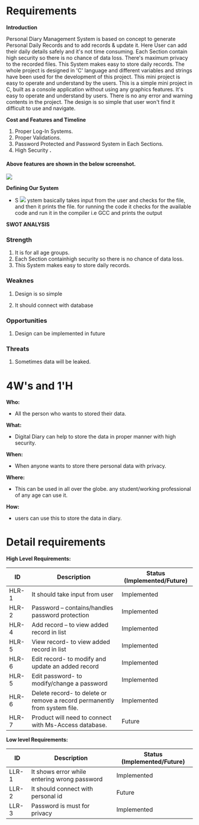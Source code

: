 # **Requirements**

**Introduction**

Personal Diary Management System is based on concept to generate Personal Daily Records and to add records &amp; update it.  Here User can add their daily details safely and it&#39;s not time consuming. Each Section contain high security so there is no chance of data loss. There&#39;s maximum privacy to the recorded files. This System makes easy to store daily records. The whole project is designed in &#39;C&#39; language and different variables and strings have been used for the development of this project. This mini project is easy to operate and understand by the users. This is a simple mini project in C, built as a console application without using any graphics features. It&#39;s easy to operate and understand by users. There is no any error and warning contents in the project. The design is so simple that user won&#39;t find it difficult to use and navigate.

**Cost and Features and Timeline**

1. Proper Log-In Systems.
2. Proper Validations.
3. Password Protected and Password System in Each Sections.
4. High Security **.**

#### **Above features are shown in the below screenshot.**

![](RackMultipart20211121-4-12ndkbt_html_65bc5b6e87178ec9.png)

**Defining Our System**

- S ![](RackMultipart20211121-4-12ndkbt_html_664b3cf0940c3c22.png)
 ystem basically takes input from the user and checks for the file, and then it prints the file. for running the code it checks for the available code and run it in the compiler i.e GCC and prints the output

**SWOT ANALYSIS**

### **Strength**

1. It is for all age groups.
2. Each Section containhigh security so there is no chance of data loss.
3. This System makes easy to store daily records.

### **Weaknes**

1. Design is so simple

2. It should connect with database

### **Opportunities**

1. Design can be implemented in future

### **Threats**

1. Sometimes data will be leaked.

# **4W&#39;s and 1&#39;H**

**Who:**

- All the person who wants to stored their data.

**What:**

- Digital Diary can help to store the data in proper manner with high security.

**When:**

- When anyone wants to store there personal data with privacy.

**Where:**

- This can be used in all over the globe. any student/working professional of any age can use it.

**How:**

- users can use this to store the data in diary.

# **Detail requirements**

**High Level Requirements:**

| **ID** | **Description** | **Status (Implemented/Future)** |
| --- | --- | --- |
| HLR-1 | It should take input from user | Implemented |
| HLR-2 | Password – contains/handles password protection | Implemented |
| HLR-4 | Add record – to view added record in list | Implemented |
| HLR-5 | View record- to view added record in list | Implemented |
| HLR- 6 | Edit record- to modify and update an added record | Implemented |
| HLR-5 | Edit password- to modify/change a password | Implemented |
| HLR-6 | Delete record- to delete or remove a record permanently from system file. | Implemented |
| HLR-7 | Product will need to connect with Ms-Access database. | Future |

**Low level Requirements:**

| **ID** | **Description** | **Status** (Implemented/Future) |
| --- | --- | --- |
| LLR-1 | It shows error while entering wrong password | Implemented |
| LLR-2 | It should connect with personal id | Future |
| LLR-3 | Password is must for privacy | Implemented |
